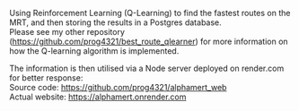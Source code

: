 Using Reinforcement Learning (Q-Learning) to find the fastest routes on the MRT, and then storing the results in a Postgres database.<br>
Please see my other repository (https://github.com/prog4321/best_route_qlearner) for more information on how the Q-learning algorithm is implemented.

The information is then utilised via a Node server deployed on render.com for better response:<br>
Source code: https://github.com/prog4321/alphamert_web<br>
Actual website: https://alphamert.onrender.com

